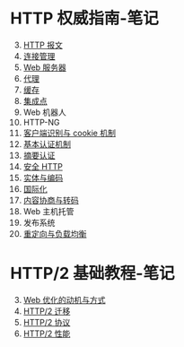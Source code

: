 # HTTP 权威指南-笔记

3. [HTTP 报文](https://github.com/liutao2428118/http-note/blob/master/3-HTTP%E6%8A%A5%E6%96%87.md)
4. [连接管理](https://github.com/liutao2428118/http-note/blob/master/4-%E8%BF%9E%E6%8E%A5%E7%AE%A1%E7%90%86.md)
5. [Web 服务器](https://github.com/liutao2428118/http-note/blob/master/5-web%E6%9C%8D%E5%8A%A1%E5%99%A8.md)
6. [代理](https://github.com/liutao2428118/http-note/blob/master/6-%E4%BB%A3%E7%90%86.md)
7. [缓存](https://github.com/liutao2428118/http-note/blob/master/7-%E7%BC%93%E5%AD%98.md)
8. [集成点](https://github.com/liutao2428118/http-note/blob/master/8-%E9%9B%86%E6%88%90%E7%82%B9.md)
9. Web 机器人
10. HTTP-NG
11. [客户端识别与 cookie 机制](https://github.com/liutao2428118/http-note/blob/master/11-%E5%AE%A2%E6%88%B7%E7%AB%AF%E8%AF%86%E5%88%AB%E4%B8%8Ecookie%E6%9C%BA%E5%88%B6.md)
12. [基本认证机制](https://github.com/liutao2428118/http-note/blob/master/12-%E5%9F%BA%E6%9C%AC%E8%AE%A4%E8%AF%81%E6%9C%BA%E5%88%B6.md)
13. [摘要认证](https://github.com/liutao2428118/http-note/blob/master/13-%E6%91%98%E8%A6%81%E8%AE%A4%E8%AF%81.md)
14. [安全 HTTP](https://github.com/liutao2428118/http-note/blob/master/14-%E5%AE%89%E5%85%A8HTTP.md)
15. [实体与编码](https://github.com/liutao2428118/http-note/blob/master/15-%E5%AE%9E%E4%BD%93%E4%B8%8E%E7%BC%96%E7%A0%81.md)
16. [国际化](https://github.com/liutao2428118/http-note/blob/master/16-%E5%9B%BD%E9%99%85%E5%8C%96.md)
17. [内容协商与转码](https://github.com/liutao2428118/http-note/blob/master/17-%E5%86%85%E5%AE%B9%E5%8D%8F%E5%95%86%E4%B8%8E%E8%BD%AC%E7%A0%81.md)
18. Web 主机托管
19. 发布系统
20. [重定向与负载均衡](https://github.com/liutao2428118/http-note/blob/master/20-%E9%87%8D%E5%AE%9A%E5%90%91%E4%B8%8E%E8%B4%9F%E8%BD%BD%E5%9D%87%E8%A1%A1.md)

# HTTP/2 基础教程-笔记

3. [Web 优化的动机与方式](https://github.com/liutao2428118/http-note/blob/master/2-3-Web%E4%BC%98%E5%8C%96%E5%8A%A8%E6%9C%BA.md)
4. [HTTP/2 迁移](https://github.com/liutao2428118/http-note/blob/master/2-4-%E8%BF%81%E7%A7%BB.md)
5. [HTTP/2 协议](https://github.com/liutao2428118/http-note/blob/master/2-5-HTTP2%E5%8D%8F%E8%AE%AE.md)
6. [HTTP/2 性能](https://github.com/liutao2428118/http-note/blob/master/2-6-HTTP2%E6%80%A7%E8%83%BD.md)
